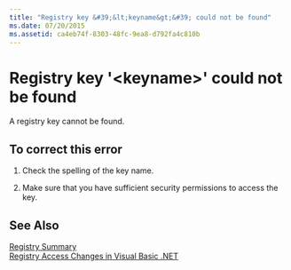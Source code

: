 ```yaml
---
title: "Registry key &#39;&lt;keyname&gt;&#39; could not be found"
ms.date: 07/20/2015
ms.assetid: ca4eb74f-8303-48fc-9ea8-d792fa4c810b
---
```

# Registry key &#39;&lt;keyname&gt;&#39; could not be found
A registry key cannot be found.  
  
## To correct this error  
  
1.  Check the spelling of the key name.  
  
2.  Make sure that you have sufficient security permissions to access the key.  
  
## See Also  
 [Registry Summary](../../visual-basic/language-reference/keywords/registry-summary.md)  
 [Registry Access Changes in Visual Basic .NET](https://msdn.microsoft.com/library/b58f7687-f4db-448a-a865-07f62fd16fb2)
